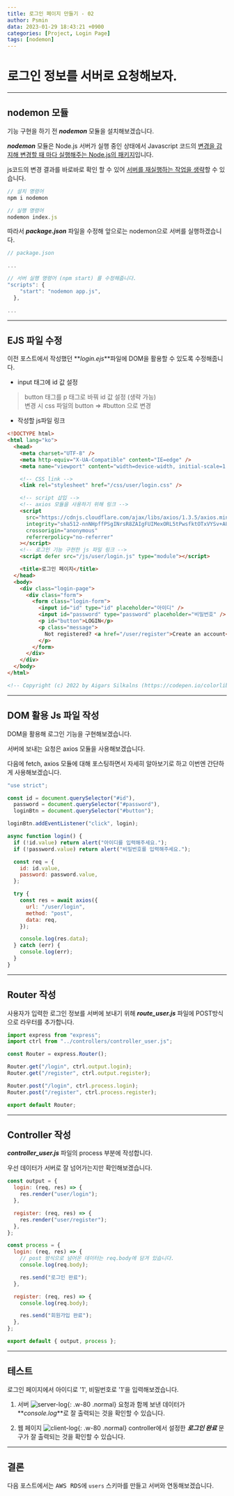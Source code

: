 ```yaml
---
title: 로그인 페이지 만들기 - 02
author: Psmin
data: 2023-01-29 18:43:21 +0900
categories: [Project, Login Page]
tags: [nodemon]
---
```


# 로그인 정보를 서버로 요청해보자.

---

## nodemon 모듈

기능 구현을 하기 전 **_nodemon_** 모듈을 설치해보겠습니다.

**_nodemon_** 모듈은 Node.js 서버가 실행 중인 상태에서 Javascript 코드의 <u>변경을 감지해 변경할 때 마다 실행해주는 Node.js의 패키지</u>입니다.

js코드의 변경 결과를 바로바로 확인 할 수 있어 <u>서버를 재실행하는 작업을 생략</u>할 수 있습니다.

```js
// 설치 명령어
npm i nodemon

// 실행 명령어
nodemon index.js
```

따라서 **_package.json_** 파일을 수정해 앞으로는 nodemon으로 서버를 실행하겠습니다.

```js
// package.json

...

// 서버 실행 명령어 (npm start) 를 수정해줍니다.
"scripts": {
    "start": "nodemon app.js",
  },

...
```

---

## EJS 파일 수정

이전 포스트에서 작성했던 **_login.ejs_**파일에 DOM을 활용할 수 있도록 수정해줍니다.

- input 태그에 id 값 설정

> button 태그를 p 태그로 바꿔 id 값 설정 (생략 가능)  
> 변경 시 css 파일의 button => #button 으로 변경

- 작성할 js파일 링크

```html
<!DOCTYPE html>
<html lang="ko">
  <head>
    <meta charset="UTF-8" />
    <meta http-equiv="X-UA-Compatible" content="IE=edge" />
    <meta name="viewport" content="width=device-width, initial-scale=1.0" />

    <!-- CSS link -->
    <link rel="stylesheet" href="/css/user/login.css" />

    <!-- script 삽입 -->
    <!-- axios 모듈을 사용하기 위해 링크 -->
    <script
      src="https://cdnjs.cloudflare.com/ajax/libs/axios/1.3.5/axios.min.js"
      integrity="sha512-nnNHpffPSgINrsR8ZAIgFUIMexORL5tPwsfktOTxVYSv+AUAILuFYWES8IHl+hhIhpFGlKvWFiz9ZEusrPcSBQ=="
      crossorigin="anonymous"
      referrerpolicy="no-referrer"
    ></script>
    <!-- 로그인 기능 구현한 js 파일 링크 -->
    <script defer src="/js/user/login.js" type="module"></script>

    <title>로그인 페이지</title>
  </head>
  <body>
    <div class="login-page">
      <div class="form">
        <form class="login-form">
          <input id="id" type="id" placeholder="아이디" />
          <input id="password" type="password" placeholder="비밀번호" />
          <p id="button">LOGIN</p>
          <p class="message">
            Not registered? <a href="/user/register">Create an account</a>
          </p>
        </form>
      </div>
    </div>
  </body>
</html>

<!-- Copyright (c) 2022 by Aigars Silkalns (https://codepen.io/colorlib/pen/rxddKy) -->
```

---

## DOM 활용 Js 파일 작성

DOM을 활용해 로그인 기능을 구현해보겠습니다.

서버에 보내는 요청은 axios 모듈을 사용해보겠습니다.

다음에 fetch, axios 모듈에 대해 포스팅하면서 자세히 알아보기로 하고 이번엔 간단하게 사용해보겠습니다.

```js
"use strict";

const id = document.querySelector("#id"),
  password = document.querySelector("#password"),
  loginBtn = document.querySelector("#button");

loginBtn.addEventListener("click", login);

async function login() {
  if (!id.value) return alert("아이디를 입력해주세요.");
  if (!password.value) return alert("비밀번호를 입력해주세요.");

  const req = {
    id: id.value,
    password: password.value,
  };

  try {
    const res = await axios({
      url: "/user/login",
      method: "post",
      data: req,
    });

    console.log(res.data);
  } catch (err) {
    console.log(err);
  }
}
```

---

## Router 작성

사용자가 입력한 로그인 정보를 서버에 보내기 위해 **_route_user.js_** 파일에 POST방식으로 라우터를 추가합니다.

```js
import express from "express";
import ctrl from "../controllers/controller_user.js";

const Router = express.Router();

Router.get("/login", ctrl.output.login);
Router.get("/register", ctrl.output.register);

Router.post("/login", ctrl.process.login);
Router.post("/register", ctrl.process.register);

export default Router;
```

---

## Controller 작성

**_controller_user.js_** 파일의 process 부분에 작성합니다.

우선 데이터가 서버로 잘 넘어가는지만 확인해보겠습니다.

```js
const output = {
  login: (req, res) => {
    res.render("user/login");
  },

  register: (req, res) => {
    res.render("user/register");
  },
};

const process = {
  login: (req, res) => {
    // post 방식으로 넘어온 데이터는 req.body에 담겨 있습니다.
    console.log(req.body);

    res.send("로그인 완료");
  },

  register: (req, res) => {
    console.log(req.body);

    res.send("회원가입 완료");
  },
};

export default { output, process };
```

---

## 테스트

로그인 페이지에서 아이디로 '1', 비밀번호로 '1'을 입력해보겠습니다.

1. 서버
   ![server-log](/assets/img/server-log.png){: .w-80 .normal}
   요청과 함께 보낸 데이터가 **_console.log_**로 잘 출력되는 것을 확인할 수 있습니다.

1. 웹 페이지
   ![client-log](/assets/img/client-log.png){: .w-80 .normal}
   controller에서 설정한 **_로그인 완료_** 문구가 잘 출력되는 것을 확인할 수 있습니다.

---

## 결론

다음 포스트에서는 <kbd>AWS RDS</kbd>에 `users` 스키마를 만들고 서버와 연동해보겠습니다.
